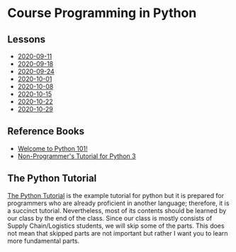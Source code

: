 # Course Programming in Python


## Lessons

- [2020-09-11](2020/2020-09-11.md)
- [2020-09-18](2020/2020-09-18.md)
- [2020-09-24](2020/2020-09-24.md)
- [2020-10-01](2020/2020-10-01.md)
- [2020-10-08](2020/2020-10-08.md)
- [2020-10-15](2020/2020-10-15.md)
- [2020-10-22](2020/2020-10-22.md)
- [2020-10-29](2020/2020-10-29.md)


## Reference Books

- [Welcome to Python 101!](https://python101.pythonlibrary.org/)
- [Non-Programmer's Tutorial for Python 3](https://en.wikibooks.org/wiki/Non-Programmer%27s_Tutorial_for_Python_3)

## The Python Tutorial

[The Python Tutorial](https://docs.python.org/3/tutorial/index.html) is the example tutorial for python but it is prepared for programmers who are already proficient in another language; therefore, it is a succinct tutorial.
Nevertheless, most of its contents should be learned by our class by the end of the class.
Since our class is mostly consists of Supply Chain/Logistics students, we will skip some of the parts.
This does not mean that skipped parts are not important but rather I want you to learn more fundamental parts.





